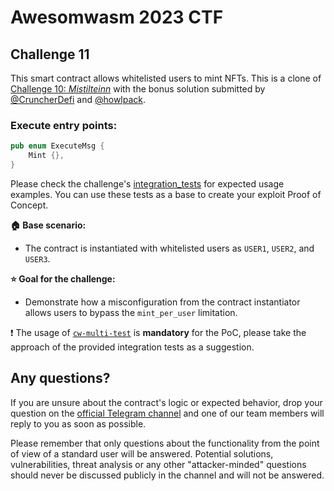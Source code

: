 # Awesomwasm 2023 CTF

## Challenge 11

This smart contract allows whitelisted users to mint NFTs. This is a clone of [Challenge 10: *Mistilteinn*](https://github.com/oak-security/cosmwasm-ctf/tree/main/ctf-10) with the bonus solution submitted by [@CruncherDefi](https://twitter.com/CruncherDefi) and [@howlpack](https://twitter.com/howlpack).

### Execute entry points:
```rust
pub enum ExecuteMsg {
    Mint {},
}
```

Please check the challenge's [integration_tests](./src/integration_tests.rs) for expected usage examples. You can use these tests as a base to create your exploit Proof of Concept.

**:house: Base scenario:**
- The contract is instantiated with whitelisted users as `USER1`, `USER2`, and `USER3`.

**:star: Goal for the challenge:**
- Demonstrate how a misconfiguration from the contract instantiator allows users to bypass the `mint_per_user` limitation.

:exclamation: The usage of [`cw-multi-test`](https://github.com/CosmWasm/cw-multi-test) is **mandatory** for the PoC, please take the approach of the provided integration tests as a suggestion.

## Any questions?

If you are unsure about the contract's logic or expected behavior, drop your question on the [official Telegram channel](https://t.me/+8ilY7qeG4stlYzJi) and one of our team members will reply to you as soon as possible. 

Please remember that only questions about the functionality from the point of view of a standard user will be answered. Potential solutions, vulnerabilities, threat analysis or any other "attacker-minded" questions should never be discussed publicly in the channel and will not be answered.
